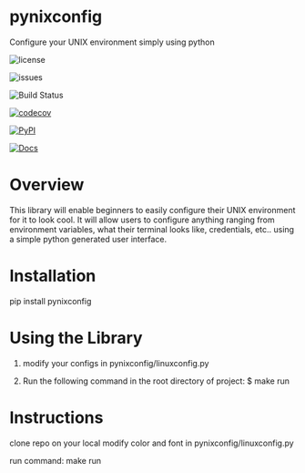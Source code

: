 # pynixconfig
Configure your UNIX environment simply using python


<img src="https://img.shields.io/github/license/sn2865/pynixconfig" alt="license"></img>

<img src="https://img.shields.io/github/issues/sn2865/pynixconfig" alt="issues"></img>

![Build Status](https://github.com/sn2865/pynixconfig/actions/workflows/build.yml/badge.svg)

[![codecov](https://codecov.io/gh/sn2865/pynixconfig/branch/main/graph/badge.svg)](https://codecov.io/gh/sn2865/pynixconfig)

[![PyPI](https://img.shields.io/pypi/v/pynixconfig)](https://pypi.org/project/pynixconfig/0.1.0/)

[![Docs](https://img.shields.io/readthedocs/pynixconfig.svg)](https://pynixconfig.readthedocs.io/en/latest/)

# Overview

This library will enable beginners to easily configure their UNIX environment for it to look cool.
It will allow users to configure anything ranging from environment variables, what their terminal looks like,
credentials, etc.. using a simple python generated user interface.

# Installation

pip install pynixconfig

# Using the Library

1. modify your configs in pynixconfig/linuxconfig.py

2. Run the following command in the root directory of project: $ make run

# Instructions

clone repo on your local
modify color and font in pynixconfig/linuxconfig.py

run command: make run

